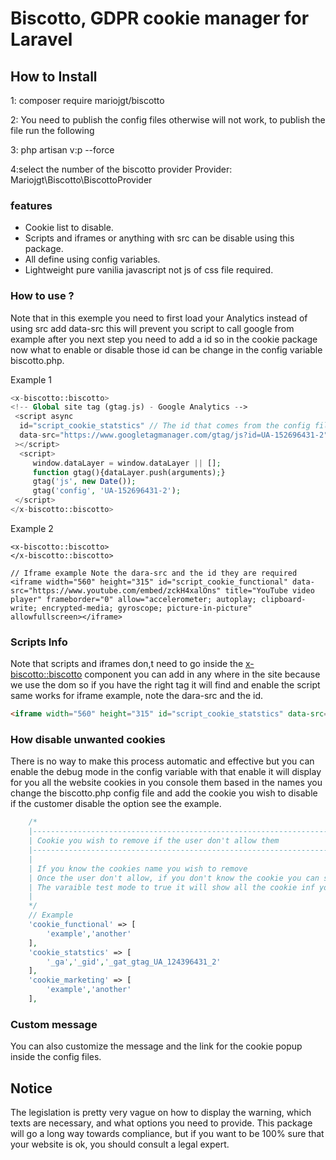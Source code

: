 # Biscotto, GDPR cookie manager for Laravel

## How to Install

1: composer require mariojgt/biscotto

2: You need to publish the config files otherwise will not work, to publish the file run the following

3: php artisan v:p --force 

4:select the number of the biscotto provider Provider: Mariojgt\Biscotto\BiscottoProvider

### features

- Cookie list to disable.
- Scripts and iframes or anything with src can be disable using this package.
- All define using config variables.
- Lightweight pure vanilia javascript not js of css file required.

### How  to use ?

Note that in this exemple you need to first load your Analytics instead of using src add data-src this will prevent you script to call google from example after you next step you need to add a id so in the cookie package now what to enable or disable those id can be change in the config variable biscotto.php.

Example 1

```php
<x-biscotto::biscotto>
<!-- Global site tag (gtag.js) - Google Analytics -->
 <script async
  id="script_cookie_statstics" // The id that comes from the config file
  data-src="https://www.googletagmanager.com/gtag/js?id=UA-152696431-2"
 ></script>
  <script>
     window.dataLayer = window.dataLayer || [];
     function gtag(){dataLayer.push(arguments);}
     gtag('js', new Date());
     gtag('config', 'UA-152696431-2');
 </script>
</x-biscotto::biscotto>
```

Example 2

```
<x-biscotto::biscotto>
</x-biscotto::biscotto>

// Iframe example Note the dara-src and the id they are required
<iframe width="560" height="315" id="script_cookie_functional" data-src="https://www.youtube.com/embed/zckH4xalOns" title="YouTube video player" frameborder="0" allow="accelerometer; autoplay; clipboard-write; encrypted-media; gyroscope; picture-in-picture" allowfullscreen></iframe>
```



### Scripts Info

Note that scripts and iframes don,t need to go inside the <x-biscotto::biscotto> component you can add in any where in the site because we use the dom so if you have the right tag it will find and enable the script same works for iframe example, note the dara-src and the id.

```html
<iframe width="560" height="315" id="script_cookie_statstics" data-src="https://www.youtube.com/embed/zckH4xalOns" title="YouTube video player" frameborder="0" allow="accelerometer; autoplay; clipboard-write; encrypted-media; gyroscope; picture-in-picture" allowfullscreen></iframe>
```

### How disable unwanted cookies

There is no way to make this process automatic and effective but you can enable the debug mode in the config variable with that enable it will display for you all the website cookies in you console them based in the names you change the biscotto.php config file and add the cookie you wish to disable if the customer disable the option see the example.

```php
    /*
    |--------------------------------------------------------------------------
    | Cookie you wish to remove if the user don't allow them
    |--------------------------------------------------------------------------
    |
    | If you know the cookies name you wish to remove
    | Once the user don't allow, if you don't know the cookie you can setup
    | The varaible test mode to true it will show all the cookie inf you browser
    |
    */
    // Example
    'cookie_functional' => [
		'example','another'
    ],
    'cookie_statstics' => [
        '_ga','_gid','_gat_gtag_UA_124396431_2'
    ],
    'cookie_marketing' => [
		'example','another'
    ],
```

### Custom message

You can also customize the message and the link for the cookie popup inside the config files.

## Notice

The legislation is pretty very vague on how to display the warning,  which texts are necessary, and what options you need to provide. This  package will go a long way towards compliance, but if you want to be  100% sure that your website is ok, you should consult a legal expert.
